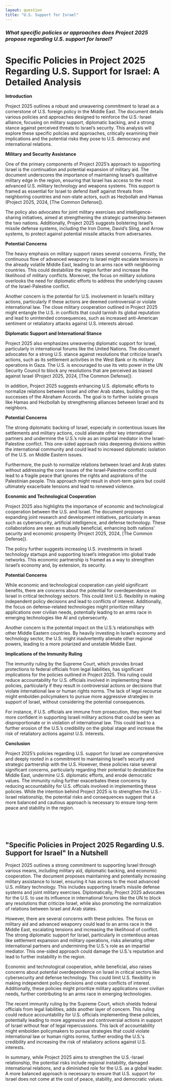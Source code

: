 ```yaml
---
layout: question
title: "U.S. Support for Israel"
---
```


### *What specific policies or approaches does Project 2025 propose regarding U.S. support for Israel?*


# Specific Policies in Project 2025 Regarding U.S. Support for Israel: A Detailed Analysis

**Introduction**

Project 2025 outlines a robust and unwavering commitment to Israel as a cornerstone of U.S. foreign policy in the Middle East. The document details various policies and approaches designed to reinforce the U.S.-Israel alliance, focusing on military support, diplomatic backing, and a strong stance against perceived threats to Israel’s security. This analysis will explore these specific policies and approaches, critically examining their implications and the potential risks they pose to U.S. democracy and international relations.

**Military and Security Assistance**

One of the primary components of Project 2025’s approach to supporting Israel is the continuation and potential expansion of military aid. The document underscores the importance of maintaining Israel’s qualitative military edge in the region, ensuring that Israel has access to the most advanced U.S. military technology and weapons systems. This support is framed as essential for Israel to defend itself against threats from neighboring countries and non-state actors, such as Hezbollah and Hamas (Project 2025, 2024, [The Common Defense]).

The policy also advocates for joint military exercises and intelligence-sharing initiatives, aimed at strengthening the strategic partnership between the two nations. Additionally, Project 2025 suggests bolstering Israel’s missile defense systems, including the Iron Dome, David’s Sling, and Arrow systems, to protect against potential missile attacks from adversaries.

**Potential Concerns**

The heavy emphasis on military support raises several concerns. Firstly, the continuous flow of advanced weaponry to Israel might escalate tensions in the already volatile Middle East, leading to an arms race with neighboring countries. This could destabilize the region further and increase the likelihood of military conflicts. Moreover, the focus on military solutions overlooks the need for diplomatic efforts to address the underlying causes of the Israel-Palestine conflict.

Another concern is the potential for U.S. involvement in Israel’s military actions, particularly if these actions are deemed controversial or violate international law. The close military cooperation outlined in Project 2025 might entangle the U.S. in conflicts that could tarnish its global reputation and lead to unintended consequences, such as increased anti-American sentiment or retaliatory attacks against U.S. interests abroad.

**Diplomatic Support and International Stance**

Project 2025 also emphasizes unwavering diplomatic support for Israel, particularly in international forums like the United Nations. The document advocates for a strong U.S. stance against resolutions that criticize Israel’s actions, such as its settlement activities in the West Bank or its military operations in Gaza. The U.S. is encouraged to use its veto power in the UN Security Council to block any resolutions that are perceived as biased against Israel (Project 2025, 2024, [The Common Defense]).

In addition, Project 2025 suggests enhancing U.S. diplomatic efforts to normalize relations between Israel and other Arab states, building on the successes of the Abraham Accords. The goal is to further isolate groups like Hamas and Hezbollah by strengthening alliances between Israel and its neighbors.

**Potential Concerns**

The strong diplomatic backing of Israel, especially in contentious issues like settlements and military actions, could alienate other key international partners and undermine the U.S.’s role as an impartial mediator in the Israel-Palestine conflict. This one-sided approach risks deepening divisions within the international community and could lead to increased diplomatic isolation of the U.S. on Middle Eastern issues.

Furthermore, the push to normalize relations between Israel and Arab states without addressing the core issues of the Israel-Palestine conflict could lead to a fragile peace that ignores the rights and aspirations of the Palestinian people. This approach might result in short-term gains but could ultimately exacerbate tensions and lead to renewed violence.

**Economic and Technological Cooperation**

Project 2025 also highlights the importance of economic and technological cooperation between the U.S. and Israel. The document proposes expanding joint research and development initiatives, particularly in areas such as cybersecurity, artificial intelligence, and defense technology. These collaborations are seen as mutually beneficial, enhancing both nations’ security and economic prosperity (Project 2025, 2024, [The Common Defense]).

The policy further suggests increasing U.S. investments in Israeli technology startups and supporting Israel’s integration into global trade networks. This economic partnership is framed as a way to strengthen Israel’s economy and, by extension, its security.

**Potential Concerns**

While economic and technological cooperation can yield significant benefits, there are concerns about the potential for overdependence on Israel in critical technology sectors. This could limit U.S. flexibility in making independent policy decisions and lead to conflicts of interest. Additionally, the focus on defense-related technologies might prioritize military applications over civilian needs, potentially leading to an arms race in emerging technologies like AI and cybersecurity.

Another concern is the potential impact on the U.S.’s relationships with other Middle Eastern countries. By heavily investing in Israel’s economy and technology sector, the U.S. might inadvertently alienate other regional powers, leading to a more polarized and unstable Middle East.

**Implications of the Immunity Ruling**

The immunity ruling by the Supreme Court, which provides broad protections to federal officials from legal liabilities, has significant implications for the policies outlined in Project 2025. This ruling could reduce accountability for U.S. officials involved in implementing these policies, particularly if they result in controversial actions or decisions that violate international law or human rights norms. The lack of legal recourse might embolden policymakers to pursue more aggressive strategies in support of Israel, without considering the potential consequences.

For instance, if U.S. officials are immune from prosecution, they might feel more confident in supporting Israeli military actions that could be seen as disproportionate or in violation of international law. This could lead to a further erosion of the U.S.’s credibility on the global stage and increase the risk of retaliatory actions against U.S. interests.

**Conclusion**

Project 2025’s policies regarding U.S. support for Israel are comprehensive and deeply rooted in a commitment to maintaining Israel’s security and strategic partnership with the U.S. However, these policies raise several significant concerns, particularly regarding their potential to destabilize the Middle East, undermine U.S. diplomatic efforts, and erode democratic values. The immunity ruling further exacerbates these concerns by reducing accountability for U.S. officials involved in implementing these policies. While the intention behind Project 2025 is to strengthen the U.S.-Israel relationship, the potential risks and consequences suggest that a more balanced and cautious approach is necessary to ensure long-term peace and stability in the region.

<br><br><br>

## <span id="nutshell">"Specific Policies in Project 2025 Regarding U.S. Support for Israel" In a Nutshell</span>

Project 2025 outlines a strong commitment to supporting Israel through various means, including military aid, diplomatic backing, and economic cooperation. The document proposes maintaining and potentially increasing military assistance to Israel, ensuring it has access to the most advanced U.S. military technology. This includes supporting Israel’s missile defense systems and joint military exercises. Diplomatically, Project 2025 advocates for the U.S. to use its influence in international forums like the UN to block any resolutions that criticize Israel, while also promoting the normalization of relations between Israel and Arab states.

However, there are several concerns with these policies. The focus on military aid and advanced weaponry could lead to an arms race in the Middle East, escalating tensions and increasing the likelihood of conflict. The strong diplomatic support for Israel, particularly in contentious areas like settlement expansion and military operations, risks alienating other international partners and undermining the U.S.'s role as an impartial mediator. This one-sided approach could damage the U.S.'s reputation and lead to further instability in the region.

Economic and technological cooperation, while beneficial, also raises concerns about potential overdependence on Israel in critical sectors like cybersecurity and defense technology. This could limit U.S. flexibility in making independent policy decisions and create conflicts of interest. Additionally, these policies might prioritize military applications over civilian needs, further contributing to an arms race in emerging technologies.

The recent immunity ruling by the Supreme Court, which shields federal officials from legal liabilities, adds another layer of concern. This ruling could reduce accountability for U.S. officials implementing these policies, potentially leading to more aggressive and controversial actions in support of Israel without fear of legal repercussions. This lack of accountability might embolden policymakers to pursue strategies that could violate international law or human rights norms, further eroding the U.S.'s credibility and increasing the risk of retaliatory actions against U.S. interests.

In summary, while Project 2025 aims to strengthen the U.S.-Israel relationship, the potential risks include regional instability, damaged international relations, and a diminished role for the U.S. as a global leader. A more balanced approach is necessary to ensure that U.S. support for Israel does not come at the cost of peace, stability, and democratic values.
